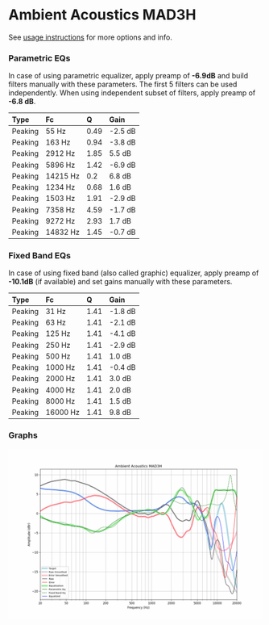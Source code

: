 # Ambient Acoustics MAD3H
See [usage instructions](https://github.com/jaakkopasanen/AutoEq#usage) for more options and info.

### Parametric EQs
In case of using parametric equalizer, apply preamp of **-6.9dB** and build filters manually
with these parameters. The first 5 filters can be used independently.
When using independent subset of filters, apply preamp of **-6.8 dB**.

| Type    | Fc       |    Q | Gain    |
|:--------|:---------|:-----|:--------|
| Peaking | 55 Hz    | 0.49 | -2.5 dB |
| Peaking | 163 Hz   | 0.94 | -3.8 dB |
| Peaking | 2912 Hz  | 1.85 | 5.5 dB  |
| Peaking | 5896 Hz  | 1.42 | -6.9 dB |
| Peaking | 14215 Hz | 0.2  | 6.8 dB  |
| Peaking | 1234 Hz  | 0.68 | 1.6 dB  |
| Peaking | 1503 Hz  | 1.91 | -2.9 dB |
| Peaking | 7358 Hz  | 4.59 | -1.7 dB |
| Peaking | 9272 Hz  | 2.93 | 1.7 dB  |
| Peaking | 14832 Hz | 1.45 | -0.7 dB |

### Fixed Band EQs
In case of using fixed band (also called graphic) equalizer, apply preamp of **-10.1dB**
(if available) and set gains manually with these parameters.

| Type    | Fc       |    Q | Gain    |
|:--------|:---------|:-----|:--------|
| Peaking | 31 Hz    | 1.41 | -1.8 dB |
| Peaking | 63 Hz    | 1.41 | -2.1 dB |
| Peaking | 125 Hz   | 1.41 | -4.1 dB |
| Peaking | 250 Hz   | 1.41 | -2.9 dB |
| Peaking | 500 Hz   | 1.41 | 1.0 dB  |
| Peaking | 1000 Hz  | 1.41 | -0.4 dB |
| Peaking | 2000 Hz  | 1.41 | 3.0 dB  |
| Peaking | 4000 Hz  | 1.41 | 2.0 dB  |
| Peaking | 8000 Hz  | 1.41 | 1.5 dB  |
| Peaking | 16000 Hz | 1.41 | 9.8 dB  |

### Graphs
![](./Ambient%20Acoustics%20MAD3H.png)